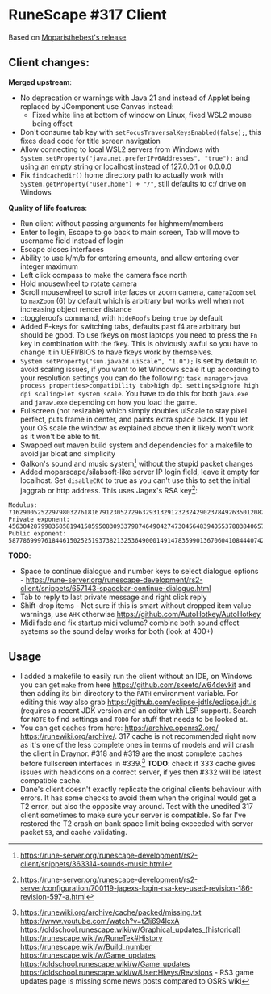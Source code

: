 # RuneScape #317 Client

Based on [Moparisthebest's release](https://www.moparisthebest.com/downloads/rs317.rar).

## Client changes:
**Merged upstream**:
- No deprecation or warnings with Java 21 and instead of Applet being replaced by JComponent use Canvas instead:
  - Fixed white line at bottom of window on Linux, fixed WSL2 mouse being offset
- Don't consume tab key with `setFocusTraversalKeysEnabled(false);`, this fixes dead code for title screen navigation
- Allow connecting to local WSL2 servers from Windows with `System.setProperty("java.net.preferIPv6Addresses", "true");` and using an empty string or localhost instead of 127.0.0.1 or 0.0.0.0
- Fix `findcachedir()` home directory path to actually work with `System.getProperty("user.home") + "/"`, still defaults to c:/ drive on Windows

**Quality of life features**:
- Run client without passing arguments for highmem/members
- Enter to login, Escape to go back to main screen, Tab will move to username field instead of login
- Escape closes interfaces
- Ability to use k/m/b for entering amounts, and allow entering over integer maximum
- Left click compass to make the camera face north
- Hold mousewheel to rotate camera
- Scroll mousewheel to scroll interfaces or zoom camera, `cameraZoom` set to `maxZoom` (6) by default which is arbitrary but works well when not increasing object render distance
- ::toggleroofs command, with `hideRoofs` being `true` by default
- Added F-keys for switching tabs, defaults past f4 are arbitrary but should be good. To use fkeys on most laptops you need to press the `Fn` key in combination with the fkey. This is obviously awful so you have to change it in UEFI/BIOS to have fkeys work by themselves.
- `System.setProperty("sun.java2d.uiScale", "1.0");` is set by default to avoid scaling issues, if you want to let Windows scale it up according to your resolution settings you can do the following: `task manager>java process properties>compatibility tab>high dpi settings>ignore high dpi scaling>let system scale`. You have to do this for both `java.exe` and `javaw.exe` depending on how you load the game.
- Fullscreen (not resizable) which simply doubles uiScale to stay pixel perfect, puts frame in center, and paints extra space black. If you let your OS scale the window as explained above then it likely won't work as it won't be able to fit.
- Swapped out maven build system and dependencies for a makefile to avoid jar bloat and simplicity
- Galkon's sound and music system[^2] without the stupid packet changes
- Added moparscape/silabsoft-like server IP login field, leave it empty for localhost. Set `disableCRC` to true as you can't use this to set the initial jaggrab or http address. This uses Jagex's RSA key[^1]:
```
Modulus: 7162900525229798032761816791230527296329313291232324290237849263501208207972894053929065636522363163621000728841182238772712427862772219676577293600221789
Private exponent: 4563042879983685819415859508309337987464904274730456483940553788384065737798175536144539635545496149193181089921240252410947054964044522362195913220892133
Public exponent: 58778699976184461502525193738213253649000149147835990136706041084440742975821
```

**TODO**:
- Space to continue dialogue and number keys to select dialogue options - https://rune-server.org/runescape-development/rs2-client/snippets/657143-spacebar-continue-dialogue.html
- Tab to reply to last private message and right click reply
- Shift-drop items - Not sure if this is smart without dropped item value warnings, use `AHK` otherwise https://github.com/AutoHotkey/AutoHotkey
- Midi fade and fix startup midi volume? combine both sound effect systems so the sound delay works for both (look at 400+)

## Usage
- I added a makefile to easily run the client without an IDE, on Windows you can get `make` from here https://github.com/skeeto/w64devkit and then adding its bin directory to the `PATH` environment variable. For editing this way also grab https://github.com/eclipse-jdtls/eclipse.jdt.ls (requires a recent JDK version and an editor with LSP support). Search for `NOTE` to find settings and `TODO` for stuff that needs to be looked at.
- You can get caches from here: https://archive.openrs2.org/ https://runewiki.org/archive/. 317 cache is not recommended right now as it's one of the less complete ones in terms of models and will crash the client in Draynor. #318 and #319 are the most complete caches before fullscreen interfaces in #339.[^3] **TODO**: check if 333 cache gives issues with headicons on a correct server, if yes then #332 will be latest compatible cache.
- Dane's client doesn't exactly replicate the original clients behaviour with errors. It has some checks to avoid them when the original would get a T2 error, but also the opposite way around. Test with the unedited 317 client sometimes to make sure your server is compatible. So far I've restored the T2 crash on bank space limit being exceeded with server packet `53`, and cache validating.

[^1]: https://rune-server.org/runescape-development/rs2-server/configuration/700119-jagexs-login-rsa-key-used-revision-186-revision-597-a.html
[^2]: https://rune-server.org/runescape-development/rs2-client/snippets/363314-sounds-music.html
[^3]: https://runewiki.org/archive/cache/packed/missing.txt https://www.youtube.com/watch?v=tZlj694lcxA https://oldschool.runescape.wiki/w/Graphical_updates_(historical) https://runescape.wiki/w/RuneTek#History https://runescape.wiki/w/Build_number https://runescape.wiki/w/Game_updates https://oldschool.runescape.wiki/w/Game_updates https://oldschool.runescape.wiki/w/User:Hlwys/Revisions - RS3 game updates page is missing some news posts compared to OSRS wiki
